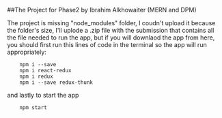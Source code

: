 ##The Project for Phase2 by Ibrahim Alkhowaiter (MERN and DPM)

The project is missing "node_modules" folder, I coudn't upload it because the folder's size, I'll uplode a .zip file with the submission that contains all the file needed to run the app, but if you will downlaod the app from here, you should first run this lines of code in the terminal so the app will run appropriately:
```
    npm i --save
    npm i react-redux
    npm i redux
    npm i --save redux-thunk
```
and lastly to start the app
```
    npm start
```
